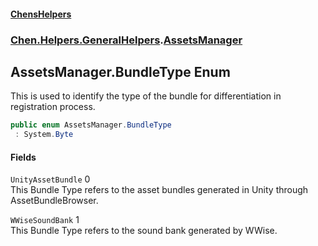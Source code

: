 #### [ChensHelpers](index 'index')
### [Chen.Helpers.GeneralHelpers](Chen_Helpers_GeneralHelpers 'Chen.Helpers.GeneralHelpers').[AssetsManager](Chen_Helpers_GeneralHelpers_AssetsManager 'Chen.Helpers.GeneralHelpers.AssetsManager')
## AssetsManager.BundleType Enum
This is used to identify the type of the bundle for differentiation in registration process.  
```csharp
public enum AssetsManager.BundleType
 : System.Byte
```
#### Fields
<a name='Chen_Helpers_GeneralHelpers_AssetsManager_BundleType_UnityAssetBundle'></a>
`UnityAssetBundle` 0  
This Bundle Type refers to the asset bundles generated in Unity through AssetBundleBrowser.  
  
<a name='Chen_Helpers_GeneralHelpers_AssetsManager_BundleType_WWiseSoundBank'></a>
`WWiseSoundBank` 1  
This Bundle Type refers to the sound bank generated by WWise.  
  

